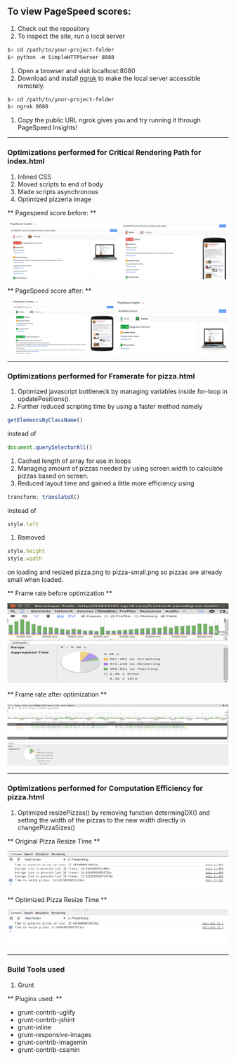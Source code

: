 
## To view PageSpeed scores:

1. Check out the repository
1. To inspect the site, run a local server

  ```bash
  $> cd /path/to/your-project-folder
  $> python -m SimpleHTTPServer 8080
  ```

1. Open a browser and visit localhost:8080
1. Download and install [ngrok](https://ngrok.com/) to make the local server accessible remotely.

  ``` bash
  $> cd /path/to/your-project-folder
  $> ngrok 8080
  ```

1. Copy the public URL ngrok gives you and try running it through PageSpeed Insights!


___

### Optimizations performed for Critical Rendering Path for index.html

1. Inlined CSS
1. Moved scripts to end of body
1. Made scripts asynchronous
1. Optimized pizzeria image

** Pagespeed score before: **

![PageSpeed score before optimization](screenshots/pagespeedscoresoriginal.png)

** PageSpeed score after: **

![PageSpeed score after optimization](screenshots/pagespeedscoresoptimized.png)

___

### Optimizations performed for Framerate for pizza.html

1. Optimized javascript bottleneck by managing variables inside for-loop in updatePositions().
1. Further reduced scripting time by using a faster method namely
 ``` javascript
 getElementsByClassName()
 ```
 instead of
 
 ``` javascript
 document.querySelectorAll()
 ```
 
1. Cached length of array for use in loops
1. Managing amount of pizzas needed by using screen.width to calculate pizzas based on screen.
1. Reduced layout time and gained a little more efficiency using

``` javascript
transform: translateX()
```
instead of

``` javascript
style.left
```
1. Removed
``` javascript
style.height
style.width
```
on loading and resized pizza.png to pizza-small.png so pizzas are already small when loaded.

** Frame rate before optimization **

![Frame rate before optimization](screenshots/fpsscrollingoriginal.png)

** Frame rate after optimization **

![Frame rate after optimization](screenshots/fpsscrollingoptimized.png)

___

### Optimizations performed for Computation Efficiency for pizza.html

1. Optimized resizePizzas() by removing function determingDX() and setting the width of the pizzas to the new width directly in changePizzaSizes()

** Original Pizza Resize Time **

![Pizza Resize Time Original](screenshots/resizepizzatimeoriginal.png)

** Optimized Pizza Resize Time **

![Pizza Resize Time Optimized](screenshots/resizepizzatimeoptimized.png)

___

### Build Tools used

1. Grunt

** Plugins used: **

- grunt-contrib-uglify
- grunt-contrib-jshint
- grunt-inline
- grunt-responsive-images
- grunt-contrib-imagemin
- grunt-contrib-cssmin
